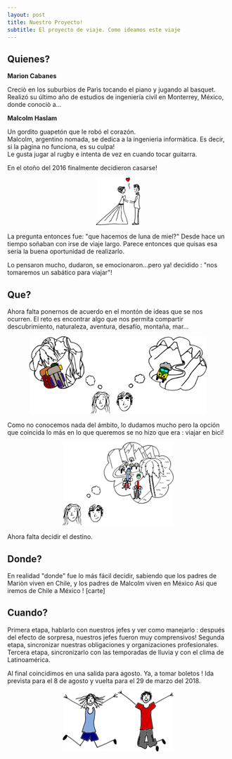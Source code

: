 ```yaml
---
layout: post
title: Nuestro Proyecto!
subtitle: El proyecto de viaje. Como ideamos este viaje
---
```


## Quienes?

**Marion Cabanes**

Creciò en los suburbios de Parìs tocando el piano y jugando al basquet.<br> 
Realizó su último año de estudios de ingeniería civil en Monterrey, México, donde conociò a...

**Malcolm Haslam**

Un gordito guapetón que le robó el corazón.<br>
Malcolm, argentino nomada, se dedica a la ingenierìa informàtica. Es decir, si la pàgina no funciona, es su culpa!<br>
Le gusta jugar al rugby e intenta de vez en cuando tocar guitarra. 

En el otoño del 2016 finalmente decidieron casarse!

<p style="
    margin: auto;
    width: 20%;
	">
	<img id="project-novios" src="/img/designs/project/novios.svg" alt="Drawing" style="/* width: 25%; */padding: 0;">
</p>

La pregunta entonces fue: "que hacemos de luna de miel?"
Desde hace un tiempo soñaban con irse de viaje largo. Parece entonces que quisas esa sería la buena oportunidad de realizarlo.

Lo pensaron mucho, dudaron, se emocionaron...pero ya! decidido : "nos tomaremos un sabático para viajar"!


## Que?

Ahora falta ponernos de acuerdo en el montón de ideas que se nos ocurren.
El reto es encontrar algo que nos permita compartir descubrimiento, naturaleza, aventura, desafío, montaña, mar...
<p style="
    margin: auto;
    width: 80%;
	">
	<img src="/img/designs/project/marionymalcolmthinking.svg" alt="Drawing"/>
</p>

Como no conocemos nada del ámbito, lo dudamos mucho pero la opción que coincida lo más en lo que queremos se no hizo que era : viajar en bici!

<p style="
    margin: auto;
    width: 50%;
	">
	<img src="/img/designs/project/marionymalcolmthinking2.svg" alt="Drawing"/>
</p>

Ahora falta decidir el destino.

## Donde?

En realidad "donde" fue lo más fácil decidir, sabiendo que los padres de Mariòn viven en Chile, y los padres de Malcolm viven en México
Asi que iremos de Chile a México !
[carte]

## Cuando?

Primera etapa, hablarlo con nuestros jefes y ver como manejarlo : después del efecto de sorpresa, nuestros jefes fueron muy comprensivos!
Segunda etapa, sincronizar nuestras obligaciones y organizaciones profesionales.
Tercera etapa, sincronizarlo con las temporadas de lluvia y con el clima de Latinoamérica.

Al final coincidimos en una salida para agosto. Ya, a tomar boletos !
Ida prevista para el 8 de agosto y vuelta para el 29 de marzo del 2018.

<p style="
    margin: auto;
    width: 50%;
	">
	<img src="/img/designs/project/marionymalcolm.svg" alt="Drawing"/>
</p>


